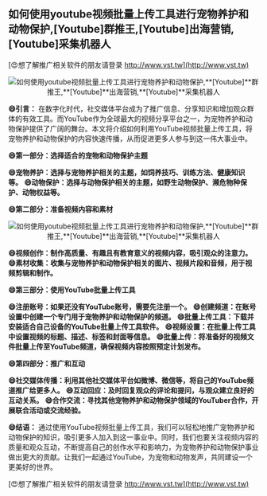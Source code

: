 ## **如何使用youtube视频批量上传工具进行宠物养护和动物保护,**[Youtube]**群推王,**[Youtube]**出海营销,**[Youtube]**采集机器人**

[😍想了解推广相关软件的朋友请登录 http://www.vst.tw](http://www.vst.tw)

 <center><img src="https://vst.tw/MP4/tuiguang/png/2.png" alt="如何使用youtube视频批量上传工具进行宠物养护和动物保护,**[Youtube]**群推王,**[Youtube]**出海营销,**[Youtube]**采集机器人"></center>

**😄引言：**
在数字化时代，社交媒体平台成为了推广信息、分享知识和增加观众群体的有效工具。而YouTube作为全球最大的视频分享平台之一，为宠物养护和动物保护提供了广阔的舞台。本文将介绍如何利用YouTube视频批量上传工具，将宠物养护和动物保护的内容快速传播，从而促进更多人参与到这一伟大事业中。

**😄第一部分：选择适合的宠物和动物保护主题**

**😄宠物养护：选择与宠物养护相关的主题，如饲养技巧、训练方法、健康知识等。**
**😄动物保护：选择与动物保护相关的主题，如野生动物保护、濒危物种保护、动物权益等。**

**😄第二部分：准备视频内容和素材**

 <center><img src="https://vst.tw/MP4/tuiguang/png/8.png" alt="如何使用youtube视频批量上传工具进行宠物养护和动物保护,**[Youtube]**群推王,**[Youtube]**出海营销,**[Youtube]**采集机器人"></center>

**😄视频创作：制作高质量、有趣且有教育意义的视频内容，吸引观众的注意力。**
**😄素材收集：收集与宠物养护和动物保护相关的图片、视频片段和音频，用于视频剪辑和制作。**

**😄第三部分：使用YouTube批量上传工具**

**😄注册账号：如果还没有YouTube账号，需要先注册一个。**
**😄创建频道：在账号设置中创建一个专门用于宠物养护和动物保护的频道。**
**😄批量上传工具：下载并安装适合自己设备的YouTube批量上传工具软件。**
**😄视频设置：在批量上传工具中设置视频的标题、描述、标签和封面等信息。**
**😄批量上传：将准备好的视频文件批量上传至YouTube频道，确保视频内容按照预定计划发布。**

**😄第四部分：推广和互动**

**😄社交媒体传播：利用其他社交媒体平台如微博、微信等，将自己的YouTube频道推广给更多人。**
**😄互动回应：及时回复观众的评论和提问，与观众建立良好的互动关系。**
**😄合作交流：寻找其他宠物养护和动物保护领域的YouTuber合作，开展联合活动或交流经验。**

**😄结语：**
通过使用YouTube视频批量上传工具，我们可以轻松地推广宠物养护和动物保护的知识，吸引更多人加入到这一事业中。同时，我们也要关注视频内容的质量和观众互动，不断提高自己的创作水平和影响力，为宠物养护和动物保护事业做出更大的贡献。让我们一起通过YouTube，为宠物和动物发声，共同建设一个更美好的世界。

[😍想了解推广相关软件的朋友请登录 http://www.vst.tw](http://www.vst.tw)



